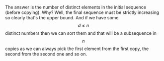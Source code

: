 The answer is the number of distinct elements in the initial sequence (before copying).  Why?  Well, the final sequence must be strictly increasing so clearly that's the upper bound.  And if we have some $$d \le n$$ distinct numbers then we can sort them and that will be a subsequence in $$n$$ copies as we can always pick the first element from the first copy, the second from the second one and so on.
